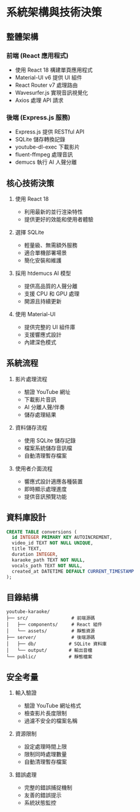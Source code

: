 # 系統架構與技術決策

## 整體架構
### 前端 (React 應用程式)
- 使用 React 18 構建單頁應用程式
- Material-UI v6 提供 UI 組件
- React Router v7 處理路由
- Wavesurfer.js 實現音訊視覺化
- Axios 處理 API 請求

### 後端 (Express.js 服務)
- Express.js 提供 RESTful API
- SQLite 儲存轉換記錄
- youtube-dl-exec 下載影片
- fluent-ffmpeg 處理音訊
- demucs 執行 AI 人聲分離

## 核心技術決策
1. 使用 React 18
   - 利用最新的並行渲染特性
   - 提供更好的效能和使用者體驗

2. 選擇 SQLite
   - 輕量級、無需額外服務
   - 適合單機部署場景
   - 簡化安裝和維護

3. 採用 htdemucs AI 模型
   - 提供高品質的人聲分離
   - 支援 CPU 和 GPU 處理
   - 開源且持續更新

4. 使用 Material-UI
   - 提供完整的 UI 組件庫
   - 支援響應式設計
   - 內建深色模式

## 系統流程
1. 影片處理流程
   - 驗證 YouTube 網址
   - 下載影片音訊
   - AI 分離人聲/伴奏
   - 儲存處理結果

2. 資料儲存流程
   - 使用 SQLite 儲存記錄
   - 檔案系統儲存音訊檔
   - 自動清理暫存檔案

3. 使用者介面流程
   - 響應式設計適應各種裝置
   - 即時顯示處理進度
   - 提供音訊預覽功能

## 資料庫設計
```sql
CREATE TABLE conversions (
  id INTEGER PRIMARY KEY AUTOINCREMENT,
  video_id TEXT NOT NULL UNIQUE,
  title TEXT,
  duration INTEGER,
  karaoke_path TEXT NOT NULL,
  vocals_path TEXT NOT NULL,
  created_at DATETIME DEFAULT CURRENT_TIMESTAMP
);
```

## 目錄結構
```
youtube-karaoke/
├── src/                # 前端源碼
│   ├── components/     # React 組件
│   └── assets/         # 靜態資源
├── server/             # 後端源碼
│   ├── db/            # SQLite 資料庫
│   └── output/        # 輸出音檔
└── public/            # 靜態檔案
```

## 安全考量
1. 輸入驗證
   - 驗證 YouTube 網址格式
   - 檢查影片長度限制
   - 過濾不安全的檔案名稱

2. 資源限制
   - 設定處理時間上限
   - 限制同時處理數量
   - 自動清理暫存檔案

3. 錯誤處理
   - 完整的錯誤捕捉機制
   - 友善的錯誤提示
   - 系統狀態監控
